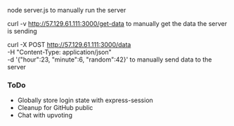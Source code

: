 node server.js
    to manually run the server

curl -v http://57.129.61.111:3000/get-data
    to manually get the data the server is sending

curl -X POST http://57.129.61.111:3000/data \
     -H "Content-Type: application/json" \
     -d '{"hour":23, "minute":6, "random":42}'
    to manually send data to the server


### ToDo

- Globally store login state with express-session
- Cleanup for GitHub public
- Chat with upvoting
